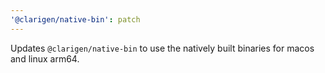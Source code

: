 ```yaml
---
'@clarigen/native-bin': patch
---
```


Updates `@clarigen/native-bin` to use the natively built binaries for macos and linux arm64.
